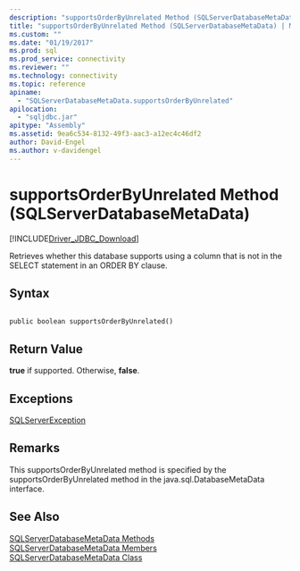```yaml
---
description: "supportsOrderByUnrelated Method (SQLServerDatabaseMetaData)"
title: "supportsOrderByUnrelated Method (SQLServerDatabaseMetaData) | Microsoft Docs"
ms.custom: ""
ms.date: "01/19/2017"
ms.prod: sql
ms.prod_service: connectivity
ms.reviewer: ""
ms.technology: connectivity
ms.topic: reference
apiname: 
  - "SQLServerDatabaseMetaData.supportsOrderByUnrelated"
apilocation: 
  - "sqljdbc.jar"
apitype: "Assembly"
ms.assetid: 9ea6c534-8132-49f3-aac3-a12ec4c46df2
author: David-Engel
ms.author: v-davidengel
---
```

# supportsOrderByUnrelated Method (SQLServerDatabaseMetaData)
[!INCLUDE[Driver_JDBC_Download](../../../includes/driver_jdbc_download.md)]

  Retrieves whether this database supports using a column that is not in the SELECT statement in an ORDER BY clause.  
  
## Syntax  
  
```  
  
public boolean supportsOrderByUnrelated()  
```  
  
## Return Value  
 **true** if supported. Otherwise, **false**.  
  
## Exceptions  
 [SQLServerException](../../../connect/jdbc/reference/sqlserverexception-class.md)  
  
## Remarks  
 This supportsOrderByUnrelated method is specified by the supportsOrderByUnrelated method in the java.sql.DatabaseMetaData interface.  
  
## See Also  
 [SQLServerDatabaseMetaData Methods](../../../connect/jdbc/reference/sqlserverdatabasemetadata-methods.md)   
 [SQLServerDatabaseMetaData Members](../../../connect/jdbc/reference/sqlserverdatabasemetadata-members.md)   
 [SQLServerDatabaseMetaData Class](../../../connect/jdbc/reference/sqlserverdatabasemetadata-class.md)  
  
  
